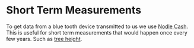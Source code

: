 # Short Term Measurements

To get data from a blue tooth device transmitted to us we use [Nodle Cash](https://www.cash.nodle.io). This is useful for short term measurements that would happen once every few years. Such as [tree height](https://haglofsweden.com/project/vertex-5/).&#x20;
